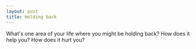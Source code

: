 ```yaml
---
layout: post
title: Holding back
---
```


What's one area of your life where you might be holding back? How does it help you? How does it hurt you?